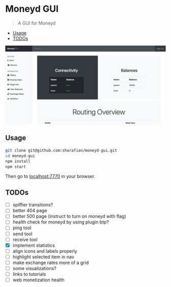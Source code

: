 # Moneyd GUI
> A GUI for Moneyd

- [Usage](#usage)
- [TODOs](#todos)

![Screenshot](./screenshot.png)

## Usage

```sh
git clone git@github.com:sharafian/moneyd-gui.git
cd moneyd-gui
npm install
npm start
```

Then go to [localhost:7770](http://localhost:7770) in your browser.

## TODOs

- [ ] spiffier transitions?
- [ ] better 404 page
- [ ] better 500 page (instruct to turn on moneyd with flag)
- [ ] health check for moneyd by using plugin btp?
- [ ] ping tool
- [ ] send tool
- [ ] receive tool
- [x] implement statistics
- [ ] align icons and labels properly
- [ ] highlight selected item in nav
- [ ] make exchange rates more of a grid
- [ ] some visualizations?
- [ ] links to tutorials
- [ ] web monetization health
